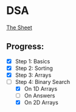 # DSA
[The Sheet](https://takeuforward.org/strivers-a2z-dsa-course/strivers-a2z-dsa-course-sheet-2/)
## Progress:
- [x] Step 1: Basics
- [x] Step 2: Sorting
- [x] Step 3: Arrays
- [ ] Step 4: Binary Search
	- [x] On 1D Arrays
	- [ ] On Answers
	- [x] On 2D Arrays
